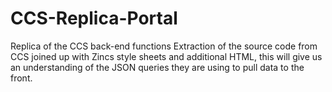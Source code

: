 # CCS-Replica-Portal
Replica of the CCS back-end functions
Extraction of the source code from CCS joined up with Zincs style sheets and additional HTML, this will give us an understanding of the JSON queries they are using to pull data to the front.
